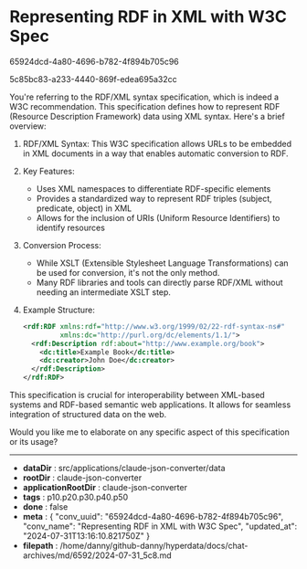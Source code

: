 # Representing RDF in XML with W3C Spec

65924dcd-4a80-4696-b782-4f894b705c96

5c85bc83-a233-4440-869f-edea695a32cc

 You're referring to the RDF/XML syntax specification, which is indeed a W3C recommendation. This specification defines how to represent RDF (Resource Description Framework) data using XML syntax. Here's a brief overview:

1. RDF/XML Syntax: This W3C specification allows URLs to be embedded in XML documents in a way that enables automatic conversion to RDF.

2. Key Features:
   - Uses XML namespaces to differentiate RDF-specific elements
   - Provides a standardized way to represent RDF triples (subject, predicate, object) in XML
   - Allows for the inclusion of URIs (Uniform Resource Identifiers) to identify resources

3. Conversion Process:
   - While XSLT (Extensible Stylesheet Language Transformations) can be used for conversion, it's not the only method.
   - Many RDF libraries and tools can directly parse RDF/XML without needing an intermediate XSLT step.

4. Example Structure:
   ```xml
   <rdf:RDF xmlns:rdf="http://www.w3.org/1999/02/22-rdf-syntax-ns#"
            xmlns:dc="http://purl.org/dc/elements/1.1/">
     <rdf:Description rdf:about="http://www.example.org/book">
       <dc:title>Example Book</dc:title>
       <dc:creator>John Doe</dc:creator>
     </rdf:Description>
   </rdf:RDF>
   ```

This specification is crucial for interoperability between XML-based systems and RDF-based semantic web applications. It allows for seamless integration of structured data on the web.

Would you like me to elaborate on any specific aspect of this specification or its usage?

---

* **dataDir** : src/applications/claude-json-converter/data
* **rootDir** : claude-json-converter
* **applicationRootDir** : claude-json-converter
* **tags** : p10.p20.p30.p40.p50
* **done** : false
* **meta** : {
  "conv_uuid": "65924dcd-4a80-4696-b782-4f894b705c96",
  "conv_name": "Representing RDF in XML with W3C Spec",
  "updated_at": "2024-07-31T13:16:10.821750Z"
}
* **filepath** : /home/danny/github-danny/hyperdata/docs/chat-archives/md/6592/2024-07-31_5c8.md